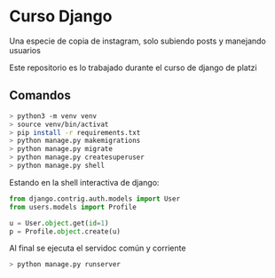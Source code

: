 # Curso Django

Una especie de copia de instagram, solo subiendo posts y manejando usuarios

Este repositorio es lo trabajado durante el curso de django de platzi

## Comandos
```bash
> python3 -m venv venv
> source venv/bin/activat
> pip install -r requirements.txt
> python manage.py makemigrations
> python manage.py migrate
> python manage.py createsuperuser
> python manage.py shell
```

Estando en la shell interactiva de django:

```python
from django.contrig.auth.models import User
from users.models import Profile

u = User.object.get(id=1)
p = Profile.object.create(u)
```

Al final se ejecuta el servidoc común y corriente
```bash
> python manage.py runserver
```
